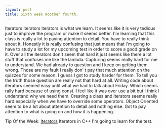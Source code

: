 ```yaml
---
layout: post
title: Sixth week Ocotber fourth.
---
```


Iterators iterators iterators is what we learn. It seems like it is very tedious just to improve the program or make it seems better. I'm learning that this class is really a lot to paying attention to detail. You have to really think about it. Honestly it is really confusing that just means that I'm going to have to study a lot for my upcoming test in order to score a good grade on it. Over all the iterators don't seem that hard it just seems like there a lot stuff that confuses me like the lambda. Capturing seems really hard for me to understand. We had already to question and I keep on getting them wrong. Those are my fault I really don' t pay that much attention on the quizzes for some reason. I guess I got to study harder for them. To tell you the truth those question are really not that hard at all. Writing code about iterators seemed easy until what we had to talk about Friday. Which seems rally hard because of using const. I feel like it was over use a bit but I think I understand why we need them. Creating a class and iterators seems really hard especially when we have to override some operators. Object Oriented seem to be a lot about attention to detail and nothing else. Got to pay attention to what is going on and how it is happening.

Tip Of the Week: 
[Iterators](http://www.cprogramming.com/tutorial/stl/iterators.html) Iterators in C++ I'm going to learn for the test.

